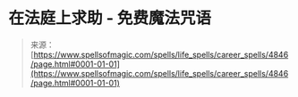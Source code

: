 <!--yml

分类：未分类

日期：2024年06月12日 18:38:44

-->

# 在法庭上求助 - 免费魔法咒语

> 来源：[https://www.spellsofmagic.com/spells/life_spells/career_spells/4846/page.html#0001-01-01](https://www.spellsofmagic.com/spells/life_spells/career_spells/4846/page.html#0001-01-01)
